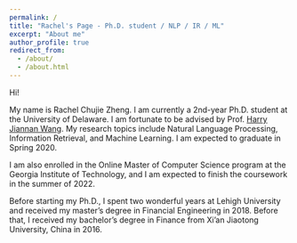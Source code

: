```yaml
---
permalink: /
title: "Rachel's Page - Ph.D. student / NLP / IR / ML"
excerpt: "About me"
author_profile: true
redirect_from: 
  - /about/
  - /about.html
---
```


Hi!

My name is Rachel Chujie Zheng. I am currently a 2nd-year Ph.D. student at the University of Delaware. I am fortunate to be advised by Prof. [Harry Jiannan Wang](https://lerner.udel.edu/faculty-staff-directory/jiannan-harry-wang/).
My research topics include Natural Language Processing, Information Retrieval, and Machine Learning. I am expected to graduate in Spring 2020.

I am also enrolled in the Online Master of Computer Science program at the Georgia Institute of Technology, and I am expected to finish the coursework in the summer of 2022.

Before starting my Ph.D., I spent two wonderful years at Lehigh University and received my master’s degree in Financial Engineering in 2018. Before that, I received my bachelor’s degree in Finance from Xi’an Jiaotong University, China in 2016.
